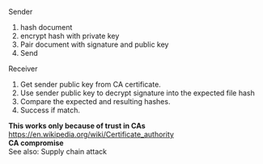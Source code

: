 Sender
1. hash document
2. encrypt hash with private key
3. Pair document with signature and public key
4. Send

Receiver
1. Get sender public key from CA certificate.
2. Use sender public key to decrypt signature into the expected file hash
4. Compare the expected and resulting hashes.
5. Success if match.

__This works only because of trust in CAs__ \
https://en.wikipedia.org/wiki/Certificate_authority \
__CA compromise__ \
See also: Supply chain attack



